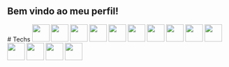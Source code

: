 <h2>Bem vindo ao meu perfil!</h2>
# Techs
    <img id="img" src="https://cdn.jsdelivr.net/gh/devicons/devicon/icons/python/python-original.svg" width="40" />
    <img id="img" src="https://devicon-website.vercel.app/api/django/plain.svg?color=%23007146" width="40">
    <img id="img" src="https://devicon-website.vercel.app/api/flask/original.svg?color=%23FFFFFF" width="40">
    <img id="img" src="https://devicon-website.vercel.app/api/mysql/plain.svg?color=%230087C1" width="40">
    <img id="img" src="https://devicon-website.vercel.app/api/sqlite/original.svg" width="40">
    <img id="img" src="https://devicon-website.vercel.app/api/html5/original.svg" width="40">
    <img id="img" src="https://devicon-website.vercel.app/api/css3/original.svg" width="40">
    <img id="img" src="https://devicon-website.vercel.app/api/bootstrap/original.svg" width="40">
    <img id="img" src="https://devicon-website.vercel.app/api/git/original.svg" width="40">
    <img id="img" src="https://devicon-website.vercel.app/api/github/original.svg?color=%23FFFFFF" width="40">
    <img id="img" src="https://devicon-website.vercel.app/api/vscode/original.svg" width="40">
    <img id="img" src="https://devicon-website.vercel.app/api/pycharm/original.svg" width="40">
    <img id="img" src="https://devicon-website.vercel.app/api/pandas/original.svg?color=%23FFFFFF" width="40">
    <img id="img" src="" width="40">